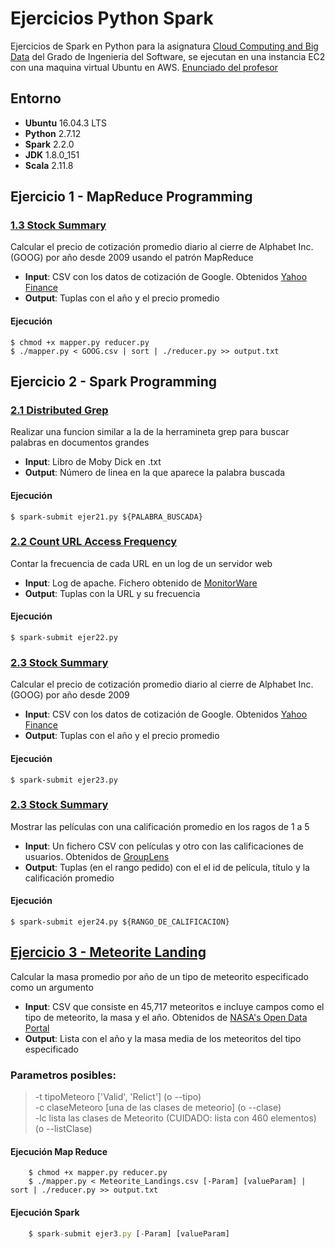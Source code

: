 # Ejercicios Python Spark 
Ejercicios de Spark en Python para la asignatura [Cloud Computing and Big Data](http://www.fdi.ucm.es/Pub/ImpresoFichaDocente.aspx?Id=1312) del Grado de Ingenieria del Software, se ejecutan en una instancia EC2 con una maquina virtual Ubuntu en AWS. [Enunciado del profesor](UCM_-_CLO_-_Fall_2017_-_HW_-_Parallel_Data_Processing.pdf)

## Entorno

 - **Ubuntu** 16.04.3 LTS 
 - **Python** 2.7.12
 - **Spark** 2.2.0
 - **JDK** 1.8.0_151
 - **Scala** 2.11.8



## Ejercicio 1 - MapReduce Programming
### [1.3 Stock Summary](https://github.com/hunzaGit/EjerciciosPythonSpark/tree/master/Ejer_1/Ejer1.3)
  Calcular el precio de cotización promedio diario al cierre de Alphabet Inc. (GOOG) por año desde 2009 usando el patrón MapReduce
 - **Input**: CSV con los datos de cotización de Google. Obtenidos [Yahoo Finance](https://finance.yahoo.com/quote/GOOG/history?ltr=1)
 - **Output**: Tuplas con el año y el precio promedio
 
#### Ejecución
 	
    $ chmod +x mapper.py reducer.py
    $ ./mapper.py < GOOG.csv | sort | ./reducer.py >> output.txt
    


## Ejercicio 2 - Spark Programming
### [2.1 Distributed Grep](https://github.com/hunzaGit/EjerciciosPythonSpark/blob/master/Ejer_2/Ejer_2.1)
  Realizar una funcion similar a la de la herramineta grep para buscar palabras en documentos grandes
 - **Input**: Libro de Moby Dick en .txt
 - **Output**: Número de linea en la que aparece la palabra buscada
 
#### Ejecución
 
    $ spark-submit ejer21.py ${PALABRA_BUSCADA} 
    
    
### [2.2 Count URL Access Frequency](https://github.com/hunzaGit/EjerciciosPythonSpark/blob/master/Ejer_2/Ejer_2.2)
  Contar la frecuencia de cada URL en un log de un servidor web
 - **Input**: Log de apache. Fichero obtenido de [MonitorWare](http://www.monitorware.com/es/logsamples/apache.php)
 - **Output**: Tuplas con la URL y su frecuencia
 
#### Ejecución
  
    $ spark-submit ejer22.py 
    

### [2.3 Stock Summary](https://github.com/hunzaGit/EjerciciosPythonSpark/blob/master/Ejer_2/Ejer_2.3)
  Calcular el precio de cotización promedio diario al cierre de Alphabet Inc. (GOOG) por año desde 2009
 - **Input**: CSV con los datos de cotización de Google. Obtenidos [Yahoo Finance](https://finance.yahoo.com/quote/GOOG/history?ltr=1)
 - **Output**: Tuplas con el año y el precio promedio
 
#### Ejecución
  
    $ spark-submit ejer23.py 
   
### [2.3 Stock Summary](https://github.com/hunzaGit/EjerciciosPythonSpark/tree/master/Ejer_2/Ejer_2.4)
  Mostrar las películas con una calificación promedio en los ragos de 1 a 5
 - **Input**: Un fichero CSV con películas y otro con las calificaciones de usuarios. Obtenidos de [GroupLens](https://grouplens.org/datasets/movielens/)
 - **Output**: Tuplas (en el rango pedido) con el el id de película, título y la calificación promedio
 
#### Ejecución
  
    $ spark-submit ejer24.py ${RANGO_DE_CALIFICACION}
    

## [Ejercicio 3 - Meteorite Landing](https://github.com/hunzaGit/EjerciciosPythonSpark/blob/master/Ejer_3)
  Calcular la masa promedio por año de un tipo de meteorito especificado como un argumento
 - **Input**: CSV que consiste en 45,717 meteoritos e incluye campos como el tipo de meteorito, la masa y el año. Obtenidos de 
 [NASA's Open Data Portal](https://data.nasa.gov/Space-Science/Meteorite-Landings/gh4g-9sfh)
 - **Output**: Lista con el año y la masa media de los meteoritos del tipo especificado

### Parametros posibles: 
  > -t tipoMeteoro ['Valid', 'Relict'] (o --tipo) <br>
  > -c claseMeteoro [una de las clases de meteorio] (o --clase) <br>
  > -lc lista las clases de Meteorito (CUIDADO: lista con 460 elementos) (o --listClase) <br>
 
#### Ejecución Map Reduce
```shell
    $ chmod +x mapper.py reducer.py
    $ ./mapper.py < Meteorite_Landings.csv [-Param] [valueParam] | sort | ./reducer.py >> output.txt
```
#### Ejecución Spark
```javascript
    $ spark-submit ejer3.py [-Param] [valueParam]
```
